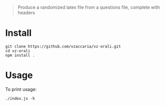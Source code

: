 
> Produce a randomized latex file from a questions file, complete with headers

# Install

```shell
git clone https://github.com/vzaccaria/vz-orali.git
cd vz-orali
npm install .
```

# Usage

To print usage:

```
./index.js -h
```
